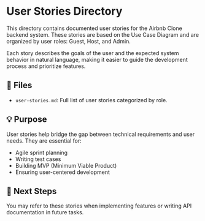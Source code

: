 # User Stories Directory

This directory contains documented user stories for the Airbnb Clone backend system. These stories are based on the Use Case Diagram and are organized by user roles: Guest, Host, and Admin.

Each story describes the goals of the user and the expected system behavior in natural language, making it easier to guide the development process and prioritize features.

## 📄 Files

- `user-stories.md`: Full list of user stories categorized by role.

## 💡 Purpose

User stories help bridge the gap between technical requirements and user needs. They are essential for:

- Agile sprint planning
- Writing test cases
- Building MVP (Minimum Viable Product)
- Ensuring user-centered development

## 🧭 Next Steps

You may refer to these stories when implementing features or writing API documentation in future tasks.
